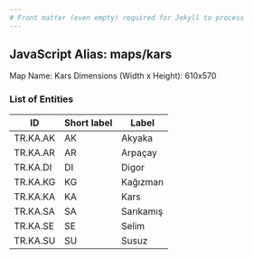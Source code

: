 ```yaml
---
# Front matter (even empty) required for Jekyll to process
---
```


## JavaScript Alias: maps/kars

Map Name: Kars
Dimensions (Width x Height): 610x570





### List of Entities

ID | Short label | Label
---|---|---|
TR.KA.AK | AK | Akyaka
TR.KA.AR | AR | Arpaçay
TR.KA.DI | DI | Digor
TR.KA.KG | KG | Kağızman		
TR.KA.KA | KA | Kars
TR.KA.SA | SA | Sarıkamış
TR.KA.SE | SE | Selim
TR.KA.SU | SU | Susuz